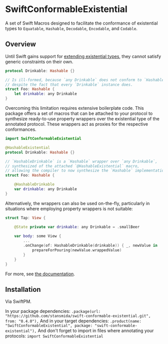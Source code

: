 # SwiftConformableExistential

A set of Swift Macros designed to facilitate the conformance of existential types to
`Equatable`, `Hashable`, `Decodable`, `Encodable`, and `Codable`.


## Overview

Until Swift gains support for [extending existential types](https://github.com/apple/swift-evolution/blob/main/proposals/0335-existential-any.md#extending-existential-types),
they cannot satisfy generic constraints on their own.

```swift
protocol Drinkable: Hashable {}

// Is ill-formed, because `any Drinkable` does not conform to `Hashable`,
// despite the fact that every `Drinkable` instance does.
struct Foo: Hashable {
    let drinkable: any Drinkable
}
```

Overcoming this limitation requires extensive boilerplate code. This package offers a set of macros
that can be attached to your protocol to synthesize ready-to-use property wrappers over the existential
type of the annotated protocol. These wrappers act as proxies for the respective conformances.
```swift
import SwiftConformableExistential

@HashableExistential
protocol Drinkable: Hashable {}

// `HashableDrinkable` is a `Hashable` wrapper over `any Drinkable`,
// synthesized of the attached `@HashableExistential` macro,
// allowing the compiler to now synthesize the `Hashable` implementation for `Foo`.
struct Foo: Hashable {

    @HashableDrinkable
    var drinkable: any Drinkable
}
```

Alternatively, the wrappers can also be used on-the-fly, particularly in situations where
employing property wrappers is not suitable:

```swift
struct Tap: View {

    @State private var drinkable: any Drinkable = .smallBeer
    
    var body: some View {
        ...           
        .onChange(of: HashableDrinkable(drinkable)) { _, newValue in
            prepareForPouring(newValue.wrappedValue)
        }
    }
}
```

For more, see [the documentation](http://stansmida.github.io/swift-conformable-existential/documentation/swiftconformableexistential).


## Installation

Via SwiftPM.

In your package dependencies:
`.package(url: "https://github.com/stansmida/swift-conformable-existential.git", from: "0.4.0"),`
And in your target dependencies:
`.product(name: "SwiftConformableExistential", package: "swift-conformable-existential"),`
And don't forget to import in files where annotating your protocols:
`import SwiftConformableExistential`

